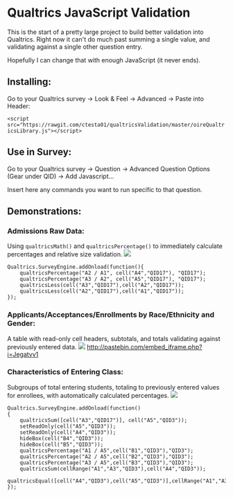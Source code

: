 # Qualtrics JavaScript Validation

This is the start of a pretty large project to build better validation into Qualtrics. Right now it can't do much past summing a single value, and validating against a single other question entry. 

Hopefully I can change that with enough JavaScript (it never ends).

## Installing: 
Go to your Qualtrics survey -> Look & Feel -> Advanced -> Paste into Header:

`<script src="https://rawgit.com/ctesta01/qualtricsValidation/master/oireQualtricsLibrary.js"></script>`

## Use in Survey: 
Go to your Qualtrics survey -> Question -> Advanced Question Options (Gear under QID) -> Add Javascript...

Insert here any commands you want to run specific to that question.


## Demonstrations:
### Admissions Raw Data:
Using `qualtricsMath()` and `qualtricsPercentage()` to immediately calculate percentages and relative size validation.
![](http://giant.gfycat.com/MedicalSlushyDogwoodclubgall.gif)

    Qualtrics.SurveyEngine.addOnload(function(){
    	qualtricsPercentage("A2 / A1", cell("A4","QID17"), "QID17");
    	qualtricsPercentage("A3 / A2", cell("A5","QID17"), "QID17");
    	qualtricsLess(cell("A3","QID17"),cell("A2","QID17"));
    	qualtricsLess(cell("A2","QID17"),cell("A1","QID17"));
    });


### Applicants/Acceptances/Enrollments by Race/Ethnicity and Gender:
A table with read-only cell headers, subtotals, and totals validating against previously entered data.
![](http://giant.gfycat.com/BelatedThatAztecant.gif)
http://pastebin.com/embed_iframe.php?i=Jegatvv1

### Characteristics of Entering Class:
Subgroups of total entering students, totaling to previously entered values for enrollees, with automatically calculated percentages.
![](http://fat.gfycat.com/BrokenElasticBichonfrise.gif)

    Qualtrics.SurveyEngine.addOnload(function()
    {
    	qualtricsSum([cell("A3","QID17")], cell("A5","QID3"));
    	setReadOnly(cell("A5","QID3"));
    	setReadOnly(cell("A4","QID3"));
    	hideBox(cell("B4","QID3"));
    	hideBox(cell("B5","QID3"));
    	qualtricsPercentage("A1 / A5",cell("B1","QID3"),"QID3");
    	qualtricsPercentage("A2 / A5",cell("B2","QID3"),"QID3");
    	qualtricsPercentage("A3 / A5",cell("B3","QID3"),"QID3");
    	qualtricsSum(cellRange("A1","A3","QID3"),cell("A4","QID3"));
    	qualtricsEqual([cell("A4","QID3"),cell("A5","QID3")],cellRange("A1","A3","QID3"));
    });

